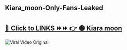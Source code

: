 
 ## Kiara_moon-Only-Fans-Leaked

# <h2><a href="https://clipsfans.com/Kiara_moon&ref=git">🔗 Click to LINKS ⏩⏩ 👉 🟢 Kiara moon </a></h2>

<a href="https://clipsfans.com/Kiara_moon&ref=git" rel="nofollow" data-target="animated-image.originalLink"><img src="https://i.ibb.co.com/xMMVF88/686577567.gif" alt="Viral Video Original" style="max-width: 100%; display: inline-block;" data-target="animated-image.originalImage"></a>
